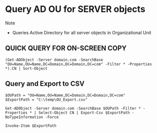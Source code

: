 # Query AD OU for **SERVER** objects

> [!NOTE]
> - Queries Active Directory for all server objects in Organizational Unit

## QUICK QUERY FOR ON-SCREEN COPY
```
(Get-ADObject -Server domain.com -SearchBase "OU=Name,OU=Name,DC=Domain,DC=Domain,DC=com" -Filter * -Properties *).CN | Sort-Object 
```

## Query and Export to CSV
```
$OUPath = "OU=Name,OU=Name,DC=Domain,DC=Domain,DC=com" 
$ExportPath = "C:\temp\OU_Export.csv" 

Get-ADObject -Server domain.com -SearchBase $OUPath -Filter * -Properties * | Select-Object CN | Export-Csv $ExportPath -NoTypeInformation -Force

Invoke-Item $ExportPath
```
